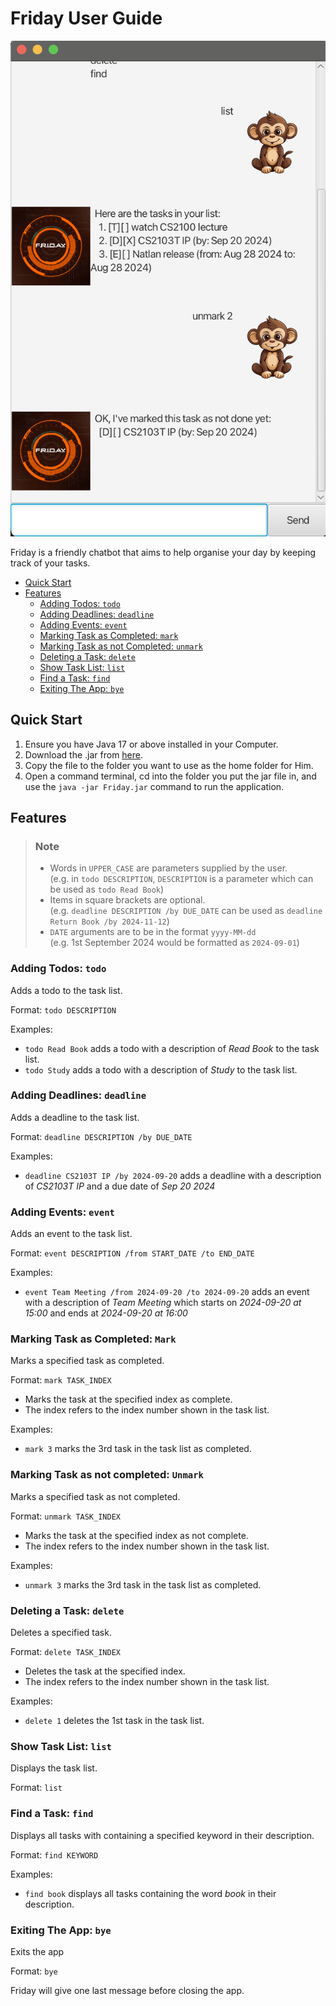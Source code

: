 # Friday User Guide

![A sample screenshot of Friday in use.](Ui.png)

Friday is a friendly chatbot that aims to help organise your day by keeping track of your tasks.

- [Quick Start](#quick-start)
- [Features](#features)
    - [Adding Todos: `todo`](#adding-todos-todo)
    - [Adding Deadlines: `deadline`](#adding-deadlines-deadline)
    - [Adding Events: `event`](#adding-events-event)
    - [Marking Task as Completed: `mark`](#marking-task-as-completed-mark)
    - [Marking Task as not Completed: `unmark`](#marking-task-as-not-completed-unmark)
    - [Deleting a Task: `delete`](#deleting-a-task-delete)
    - [Show Task List: `list`](#show-task-list-list)
    - [Find a Task: `find`](#find-a-task-find)
    - [Exiting The App: `bye`](#exiting-the-app-bye)

## Quick Start

1. Ensure you have Java 17 or above installed in your Computer.
2. Download the .jar from [here](https://github.com/IsaacPangTH/ip/releases).
3. Copy the file to the folder you want to use as the home folder for Him.
4. Open a command terminal, cd into the folder you put the jar file in, and use the `java -jar Friday.jar` command to run
   the
   application.

## Features

> ### Note
>- Words in `UPPER_CASE` are parameters supplied by the user.<br>(e.g. in `todo DESCRIPTION`, `DESCRIPTION` is a
   parameter which can be used as `todo Read Book`)
>- Items in square brackets are optional.<br>(e.g. `deadline DESCRIPTION /by DUE_DATE` can be used as
   `deadline Return Book /by 2024-11-12`)
>- `DATE` arguments are to be in the format `yyyy-MM-dd`<br>(e.g. 1st September 2024 would be formatted as `2024-09-01`)

### Adding Todos: `todo`

Adds a todo to the task list.

Format: `todo DESCRIPTION`

Examples:

- `todo Read Book` adds a todo with a description of *Read Book* to the task list.
- `todo Study` adds a todo with a description of *Study* to the task list.

### Adding Deadlines: `deadline`

Adds a deadline to the task list.

Format: `deadline DESCRIPTION /by DUE_DATE`

Examples:

- `deadline CS2103T IP /by 2024-09-20` adds a deadline with a description of *CS2103T IP* and a due date of
  *Sep 20 2024*

### Adding Events: `event`

Adds an event to the task list.

Format: `event DESCRIPTION /from START_DATE /to END_DATE`

Examples:

- `event Team Meeting /from 2024-09-20 /to 2024-09-20` adds an event with a description of *Team
  Meeting* which starts on *2024-09-20 at 15:00* and ends at *2024-09-20 at 16:00*

### Marking Task as Completed: `Mark`

Marks a specified task as completed.

Format: `mark TASK_INDEX`

- Marks the task at the specified index as complete.
- The index refers to the index number shown in the task list.

Examples:

- `mark 3` marks the 3rd task in the task list as completed.

### Marking Task as not completed: `Unmark`

Marks a specified task as not completed.

Format: `unmark TASK_INDEX`

- Marks the task at the specified index as not complete.
- The index refers to the index number shown in the task list.

Examples:

- `unmark 3` marks the 3rd task in the task list as completed.

### Deleting a Task: `delete`

Deletes a specified task.

Format: `delete TASK_INDEX`

- Deletes the task at the specified index.
- The index refers to the index number shown in the task list.

Examples:

- `delete 1` deletes the 1st task in the task list.

### Show Task List: `list`

Displays the task list.

Format: `list`

### Find a Task: `find`

Displays all tasks with containing a specified keyword in their description.

Format: `find KEYWORD`

Examples:

- `find book` displays all tasks containing the word *book* in their description.

### Exiting The App: `bye`

Exits the app

Format: `bye`

Friday will give one last message before closing the app.